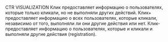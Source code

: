 CTR VISUALIZATION
Клик предоставляет информацию о пользователях, которые только кликали, но не выполняли других действий.
Клик+ предоставляет информацию о всех пользователях, которые кликали, независимо от того, выполняли ли они другие действия или нет.
Клик- предоставляет информацию о пользователях, которые и кликали и выполняли другие действия (registration).
